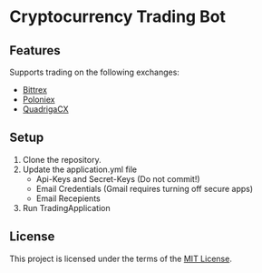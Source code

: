 # Cryptocurrency Trading Bot

## Features

Supports trading on the following exchanges:
- [Bittrex](https://bittrex.com/home/api)
- [Poloniex](https://poloniex.com/support/api/)
- [QuadrigaCX](https://www.quadrigacx.com/api_info)

## Setup

1. Clone the repository.
2. Update the application.yml file
   - Api-Keys and Secret-Keys (Do not commit!)
   - Email Credentials (Gmail requires turning off secure apps)
   - Email Recepients
3. Run TradingApplication

## License

This project is licensed under the terms of the [MIT License](https://opensource.org/licenses/MIT).
